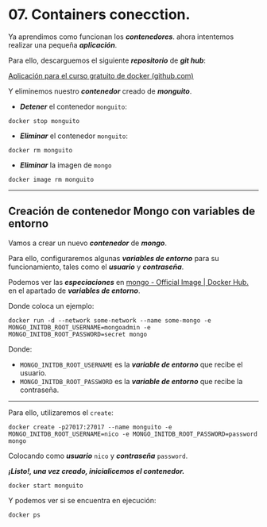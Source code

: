 # 07. Containers conecction.

Ya aprendimos como funcionan los ***contenedores***. ahora intentemos realizar una pequeña ***aplicación***.

Para ello, descarguemos el siguiente ***repositorio*** de ***git hub***:

[Aplicación para el curso gratuito de docker (github.com)](https://github.com/nschurmann/mongoapp-curso-docker)

Y eliminemos nuestro ***contenedor*** creado de ***monguito***.

- ***Detener*** el contenedor `monguito`:

~~~
docker stop monguito
~~~

- ***Eliminar*** el contenedor `monguito`:

~~~
docker rm monguito
~~~

- ***Eliminar*** la imagen de `mongo`

~~~
docker image rm monguito
~~~

---
## Creación de contenedor Mongo con variables de entorno

Vamos a crear un nuevo ***contenedor*** de ***mongo***.

Para ello, configuraremos algunas ***variables de entorno*** para su funcionamiento, tales como el ***usuario*** y ***contraseña***.

Podemos ver las ***especiaciones*** en [mongo - Official Image | Docker Hub.](https://hub.docker.com/_/mongo) en el apartado de ***variables de entorno***.

Donde coloca un ejemplo:

~~~
docker run -d --network some-network --name some-mongo -e MONGO_INITDB_ROOT_USERNAME=mongoadmin -e MONGO_INITDB_ROOT_PASSWORD=secret mongo
~~~

Donde:

- `MONGO_INITDB_ROOT_USERNAME` es la ***variable de entorno*** que recibe el usuario.
- `MONGO_INITDB_ROOT_PASSWORD` es la ***variable de entorno*** que recibe la contraseña.

---
Para ello, utilizaremos el `create`:

~~~
docker create -p27017:27017 --name monguito -e MONGO_INITDB_ROOT_USERNAME=nico -e MONGO_INITDB_ROOT_PASSWORD=password mongo
~~~

Colocando como ***usuario*** `nico` y ***contraseña*** `password`.

***¡Listo!, una vez creado, inicialicemos el contenedor.***

~~~
docker start monguito
~~~

Y podemos ver si se encuentra en ejecución:

~~~
docker ps
~~~






